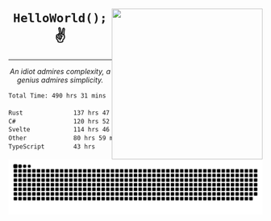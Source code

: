 <div text-align="center">
    <img src="https://i.imgur.com/h1q15Kt.gife" align="right" width="299" height="299">
    <h1 align="center"><code>HelloWorld();</code> ✌️</h1>
    <hr>
    <p align="center"><i>An idiot admires complexity, a genius admires simplicity.</i></p>
</div>

<!--START_SECTION:waka-->

```txt
Total Time: 490 hrs 31 mins

Rust              137 hrs 47 mins ██████░░░░░░░░░░░░░░░░░░░   24.11 %
C#                120 hrs 52 mins █████▒░░░░░░░░░░░░░░░░░░░   21.15 %
Svelte            114 hrs 46 mins █████░░░░░░░░░░░░░░░░░░░░   20.08 %
Other             80 hrs 59 mins  ███▓░░░░░░░░░░░░░░░░░░░░░   14.17 %
TypeScript        43 hrs          ██░░░░░░░░░░░░░░░░░░░░░░░   07.52 %
```

<!--END_SECTION:waka-->

<picture>
  <source media="(prefers-color-scheme: dark)" srcset="https://raw.githubusercontent.com/Somfic/Somfic/main/github-contribution-grid-snake-dark.svg">
  <source media="(prefers-color-scheme: light)" srcset="https://raw.githubusercontent.com/Somfic/Somfic/main/github-contribution-grid-snake.svg">
  <img alt="github contribution grid snake animation" src="https://raw.githubusercontent.com/Somfic/Somfic/main/github-contribution-grid-snake.svg">
</picture>
